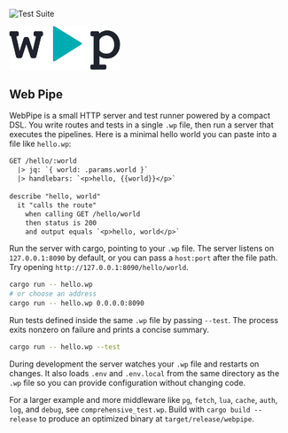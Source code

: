 ![Test Suite](https://github.com/williamcotton/webpipe-rs/workflows/Test%20Suite/badge.svg)

<img src="./wp.png" width="200">

## Web Pipe

WebPipe is a small HTTP server and test runner powered by a compact DSL. You write routes and tests in a single `.wp` file, then run a server that executes the pipelines. Here is a minimal hello world you can paste into a file like `hello.wp`:

```text
GET /hello/:world
  |> jq: `{ world: .params.world }`
  |> handlebars: `<p>hello, {{world}}</p>`

describe "hello, world"
  it "calls the route"
    when calling GET /hello/world
    then status is 200
    and output equals `<p>hello, world</p>`
```

Run the server with cargo, pointing to your `.wp` file. The server listens on `127.0.0.1:8090` by default, or you can pass a `host:port` after the file path. Try opening `http://127.0.0.1:8090/hello/world`.

```bash
cargo run -- hello.wp
# or choose an address
cargo run -- hello.wp 0.0.0.0:8090
```

Run tests defined inside the same `.wp` file by passing `--test`. The process exits nonzero on failure and prints a concise summary.

```bash
cargo run -- hello.wp --test
```

During development the server watches your `.wp` file and restarts on changes. It also loads `.env` and `.env.local` from the same directory as the `.wp` file so you can provide configuration without changing code.

For a larger example and more middleware like `pg`, `fetch`, `lua`, `cache`, `auth`, `log`, and `debug`, see `comprehensive_test.wp`. Build with `cargo build --release` to produce an optimized binary at `target/release/webpipe`.

